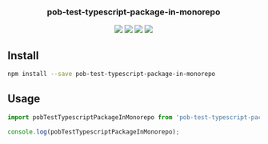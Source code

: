 <h3 align="center">
  pob-test-typescript-package-in-monorepo
</h3>

<p align="center">
  <a href="https://npmjs.org/package/pob-test-typescript-package-in-monorepo"><img src="https://img.shields.io/npm/v/pob-test-typescript-package-in-monorepo.svg?style=flat-square"></a>
  <a href="https://npmjs.org/package/pob-test-typescript-package-in-monorepo"><img src="https://img.shields.io/npm/dw/pob-test-typescript-package-in-monorepo.svg?style=flat-square"></a>
  <a href="https://npmjs.org/package/pob-test-typescript-package-in-monorepo"><img src="https://img.shields.io/node/v/pob-test-typescript-package-in-monorepo.svg?style=flat-square"></a>
  <a href="https://npmjs.org/package/pob-test-typescript-package-in-monorepo"><img src="https://img.shields.io/npm/types/pob-test-typescript-package-in-monorepo.svg?style=flat-square"></a>
</p>

## Install

```bash
npm install --save pob-test-typescript-package-in-monorepo
```

## Usage

```js
import pobTestTypescriptPackageInMonorepo from 'pob-test-typescript-package-in-monorepo';

console.log(pobTestTypescriptPackageInMonorepo);
```
